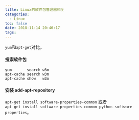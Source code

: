 ```yaml
---
title: Linux的软件包管理器相关
categories:
  - Linux
toc: false
date: 2018-11-14 20:46:17
tags:
---
```

`yum`和`apt-get`对比。
<!-- more -->

#### 搜索软件包
```
yum       search w3m
apt-cache search w3m
apt-cache show   w3m
```

#### 安装 add-apt-repository
`apt-get install software-properties-common` 或者  
`apt-get install software-properties-common python-software-properties`。
